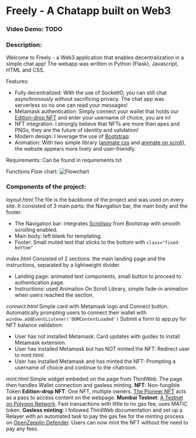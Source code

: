 # Freely - A Chatapp built on Web3
### Video Demo: TODO
### Description:

Welcome to Freely - a Web3 application that enables decentralization in a simple chat app! The webapp was written in Python (Flask), Javascript, HTML and CSS.

Features:
- Fully decentralized: With the use of SocketIO, you can still chat asynchronously without sacrificing privacy. The chat app was serverless so no one can read your messages!
- Metamask authentication: Simply connect your wallet that holds our [Edition-drop NFT](https://portal.thirdweb.com/pre-built-contracts/edition) and enter your username of choice, you are in!
- NFT integration: I strongly believe that NFTs are more than apes and PNGs, they are the future of identity and validation! 
- Modern design: I leverage the use of [Bootstrap](https://getbootstrap.com/docs/5.2/getting-started/introduction/): 
-  Animation: With two simple library ([animate css](animate.css) and [animate on scroll](https://michalsnik.github.io/aos/)), the website appears more lively and user-friendly.

Requirements:
Can be found in requirements.txt

Functions Flow chart:
![Flowchart](https://i.ibb.co/2KdKQ7D/Screenshot-2022-08-20-110120.png)

### Components of the project:
*layout.html*
The file is the backbone of the project and was used on every site. It consisted of 3 main parts: the Navigation bar, the main body and the footer. 
- The Navigation bar: integrates [Scrollspy](https://getbootstrap.com/docs/5.2/components/scrollspy/) from Bootstrap with smooth scrolling enabled.
- Main body: left blank for templating.
- Footer: Small muted text that sticks to the bottom with `class="fixed-bottom"`


*index.html*
Consisted of 2 sections: the main landing page and the instructions, separated by a lightweight divider. 
- Landing page: animated text components, small button to proceed to authentication page.
- Instructions: used Animation On Scroll Library, simple fade-in animation when users reached the section.

*connect.html*
Simple card with Metamask logo and Connect button.  Automatically prompting users to connect their wallet with `window.addEventListener('DOMContentLoaded')`
Submit a form to app.py for NFT balance validation:
- User has not installed Metamask: Card updates with guides to install Metamask extension.
- User has installed Metamask but has NOT minted the NFT: Redirect user to *mint.html*.
- User has installed Metamask and has minted the NFT: Prompting a username of choice and continue to the chatroom.

*mint.html*
Simple widget embeded on the page from ThirdWeb. The page then handles Wallet connection and gasless minting.
**NFT**: Non-fungible Token
**Edition-drop NFT**: One NFT, multiple owners. [The Pioneer NFT](https://thirdweb.com/mumbai/edition-drop/0xdc024d592D197053BdEcB966121C323A846EF1a5?tabIndex=0) acts as a pass to access content on the webpage. 
**Mumbai Testnet**: [A Testnet on Polygon Network](https://docs.polygon.technology/docs/develop/network-details/network/). Fast transactions with little to no gas fee, uses MATIC token. 
**Gasless minting**: I followed ThirdWeb documentation and set up a Relayer with an automated task to pay the gas fee for the minting process on [OpenZepplin Defender](https://www.openzeppelin.com/defender). Users can now mint the NFT without the need to pay any fees.
